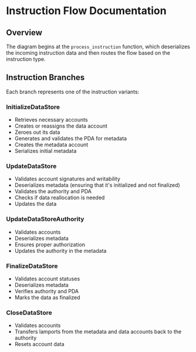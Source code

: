 # Instruction Flow Documentation

## Overview
The diagram begins at the `process_instruction` function, which deserializes the incoming instruction data and then routes the flow based on the instruction type.

## Instruction Branches
Each branch represents one of the instruction variants:

### InitializeDataStore
- Retrieves necessary accounts
- Creates or reassigns the data account
- Zeroes out its data
- Generates and validates the PDA for metadata
- Creates the metadata account
- Serializes initial metadata

### UpdateDataStore
- Validates account signatures and writability
- Deserializes metadata (ensuring that it's initialized and not finalized)
- Validates the authority and PDA
- Checks if data reallocation is needed
- Updates the data

### UpdateDataStoreAuthority
- Validates accounts
- Deserializes metadata
- Ensures proper authorization
- Updates the authority in the metadata

### FinalizeDataStore
- Validates account statuses
- Deserializes metadata
- Verifies authority and PDA
- Marks the data as finalized

### CloseDataStore
- Validates accounts
- Transfers lamports from the metadata and data accounts back to the authority
- Resets account data